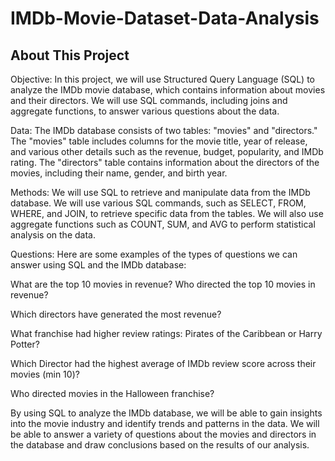 # IMDb-Movie-Dataset-Data-Analysis
## About This Project
Objective: In this project, we will use Structured Query Language (SQL) to analyze the IMDb movie database, which contains information about movies and their directors. We will use SQL commands, including joins and aggregate functions, to answer various questions about the data.

Data: The IMDb database consists of two tables: "movies" and "directors." The "movies" table includes columns for the movie title, year of release, and various other details such as the revenue, budget, popularity, and IMDb rating. The "directors" table contains information about the directors of the movies, including their name, gender, and birth year.

Methods: We will use SQL to retrieve and manipulate data from the IMDb database. We will use various SQL commands, such as SELECT, FROM, WHERE, and JOIN, to retrieve specific data from the tables. We will also use aggregate functions such as COUNT, SUM, and AVG to perform statistical analysis on the data.

Questions: Here are some examples of the types of questions we can answer using SQL and the IMDb database:

What are the top 10 movies in revenue? Who directed the top 10 movies in revenue?

Which directors have generated the most revenue?

What franchise had higher review ratings: Pirates of the Caribbean or Harry Potter?

Which Director had the highest average of IMDb review score across their movies (min 10)?

Who directed movies in the Halloween franchise?

By using SQL to analyze the IMDb database, we will be able to gain insights into the movie industry and identify trends and patterns in the data. We will be able to answer a variety of questions about the movies and directors in the database and draw conclusions based on the results of our analysis.
